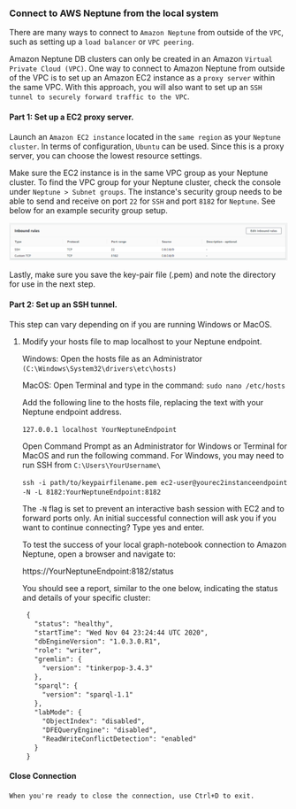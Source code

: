 ### Connect to AWS Neptune from the local system

There are many ways to connect to `Amazon Neptune` from outside of the `VPC`, such as setting up a `load balancer` or `VPC peering`.

Amazon Neptune DB clusters can only be created in an Amazon `Virtual Private Cloud (VPC)`. One way to connect to Amazon Neptune from outside of the VPC is to set up an Amazon EC2 instance as a `proxy server` within the same VPC. With this approach, you will also want to set up an `SSH tunnel to securely forward traffic to the VPC`.

#### Part 1: Set up a EC2 proxy server.

Launch an `Amazon EC2 instance` located in the `same region` as your `Neptune cluster`. In terms of configuration, `Ubuntu` can be used. Since this is a proxy server, you can choose the lowest resource settings.

Make sure the EC2 instance is in the same VPC group as your Neptune cluster. To find the VPC group for your Neptune cluster, check the console under `Neptune > Subnet groups`. The instance's security group needs to be able to send and receive on port `22` for `SSH` and port `8182` for `Neptune`. See below for an example security group setup.

![sample-ec2rules.png](sample-ec2rules.png)

Lastly, make sure you save the key-pair file (.pem) and note the directory for use in the next step.

#### Part 2: Set up an SSH tunnel.

This step can vary depending on if you are running Windows or MacOS.

1. Modify your hosts file to map localhost to your Neptune endpoint.

    Windows: Open the hosts file as an Administrator `(C:\Windows\System32\drivers\etc\hosts)`

    MacOS: Open Terminal and type in the command: `sudo nano /etc/hosts`

    Add the following line to the hosts file, replacing the text with your Neptune endpoint address.

    `127.0.0.1 localhost YourNeptuneEndpoint`

    Open Command Prompt as an Administrator for Windows or Terminal for MacOS and run the following command. For Windows, you may need to run SSH from `C:\Users\YourUsername\`

    `ssh -i path/to/keypairfilename.pem ec2-user@yourec2instanceendpoint -N -L 8182:YourNeptuneEndpoint:8182`

    The `-N` flag is set to prevent an interactive bash session with EC2 and to forward ports only. An initial successful connection will ask you if you want to continue connecting? Type yes and enter.

    To test the success of your local graph-notebook connection to Amazon Neptune, open a browser and navigate to:

    https://YourNeptuneEndpoint:8182/status

    You should see a report, similar to the one below, indicating the status and details of your specific cluster:

		{
		  "status": "healthy",
		  "startTime": "Wed Nov 04 23:24:44 UTC 2020",
		  "dbEngineVersion": "1.0.3.0.R1",
		  "role": "writer",
		  "gremlin": {
		    "version": "tinkerpop-3.4.3"
		  },
		  "sparql": {
		    "version": "sparql-1.1"
		  },
		  "labMode": {
		    "ObjectIndex": "disabled",
		    "DFEQueryEngine": "disabled",
		    "ReadWriteConflictDetection": "enabled"
		  }
		}

#### Close Connection

 	When you're ready to close the connection, use Ctrl+D to exit.
